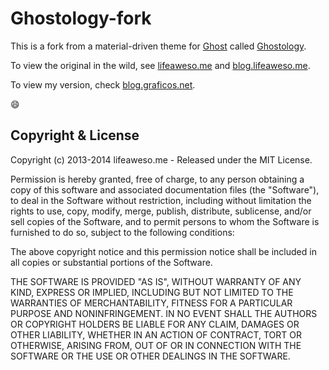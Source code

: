 # Ghostology-fork


This is a fork from a material-driven theme for [Ghost](http://github.com/tryghost/ghost/) called [Ghostology](https://github.com/teqnology/Ghostology).

To view the original in the wild, see [lifeaweso.me](http://lifeaweso.me) and [blog.lifeaweso.me](http://blog.lifeaweso.me).

To view my version, check [blog.graficos.net](http://blog.graficos.net).

:smile:

## Copyright & License

Copyright (c) 2013-2014 lifeaweso.me - Released under the MIT License.

Permission is hereby granted, free of charge, to any person obtaining a copy of this software and associated documentation files (the "Software"), to deal in the Software without restriction, including without limitation the rights to use, copy, modify, merge, publish, distribute, sublicense, and/or sell copies of the Software, and to permit persons to whom the Software is furnished to do so, subject to the following conditions:

The above copyright notice and this permission notice shall be included in all copies or substantial portions of the Software.

THE SOFTWARE IS PROVIDED "AS IS", WITHOUT WARRANTY OF ANY KIND, EXPRESS OR IMPLIED, INCLUDING BUT NOT LIMITED TO THE WARRANTIES OF MERCHANTABILITY, FITNESS FOR A PARTICULAR PURPOSE AND
NONINFRINGEMENT. IN NO EVENT SHALL THE AUTHORS OR COPYRIGHT HOLDERS BE LIABLE FOR ANY CLAIM, DAMAGES OR OTHER LIABILITY, WHETHER IN AN ACTION OF CONTRACT, TORT OR OTHERWISE, ARISING FROM, OUT OF OR IN CONNECTION WITH THE SOFTWARE OR THE USE OR OTHER DEALINGS IN THE SOFTWARE.
